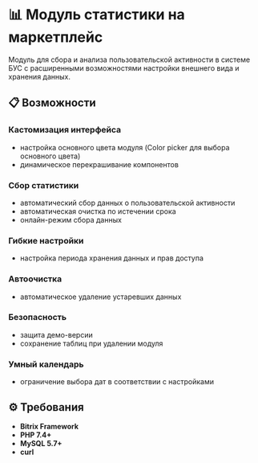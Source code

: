 # 📊 Модуль статистики на маркетплейс
Модуль для сбора и анализа пользовательской активности в системе БУС с расширенными возможностями настройки внешнего вида и хранения данных.

## 📋 Возможности

### **Кастомизация интерфейса** 
- настройка основного цвета модуля (Color picker для выбора основного цвета)
- динамическое перекрашивание компонентов
### **Сбор статистики** 
- автоматический сбор данных о пользовательской активности
- автоматическая очистка по истечении срока
- онлайн-режим сбора данных
### **Гибкие настройки** 
- настройка периода хранения данных и прав доступа
### **Автоочистка** 
- автоматическое удаление устаревших данных
### **Безопасность** 
- защита демо-версии
- сохранение таблиц при удалении модуля

### **Умный календарь** 
- ограничение выбора дат в соответствии с настройками

## ⚙️ Требования
- **Bitrix Framework**<br>
- **PHP 7.4+**<br>
- **MySQL 5.7+**<br>
- **curl**<br>
